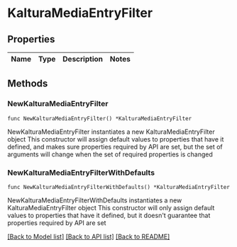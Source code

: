# KalturaMediaEntryFilter

## Properties

Name | Type | Description | Notes
------------ | ------------- | ------------- | -------------

## Methods

### NewKalturaMediaEntryFilter

`func NewKalturaMediaEntryFilter() *KalturaMediaEntryFilter`

NewKalturaMediaEntryFilter instantiates a new KalturaMediaEntryFilter object
This constructor will assign default values to properties that have it defined,
and makes sure properties required by API are set, but the set of arguments
will change when the set of required properties is changed

### NewKalturaMediaEntryFilterWithDefaults

`func NewKalturaMediaEntryFilterWithDefaults() *KalturaMediaEntryFilter`

NewKalturaMediaEntryFilterWithDefaults instantiates a new KalturaMediaEntryFilter object
This constructor will only assign default values to properties that have it defined,
but it doesn't guarantee that properties required by API are set


[[Back to Model list]](../README.md#documentation-for-models) [[Back to API list]](../README.md#documentation-for-api-endpoints) [[Back to README]](../README.md)



